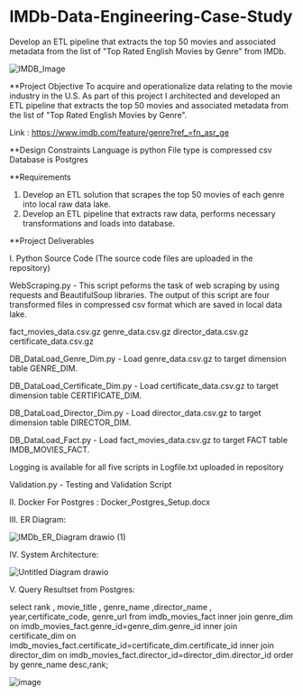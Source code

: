 # IMDb-Data-Engineering-Case-Study
Develop an ETL pipeline that extracts the top 50 movies and associated metadata from the list of "Top Rated English Movies by Genre" from IMDb.

![IMDB_Image](https://user-images.githubusercontent.com/75573079/143353712-7a045a8e-af12-4888-a88d-394e9278f2e2.jpg)

**Project Objective
To acquire and operationalize data relating to the movie industry in the U.S.
As part of this project I architected and developed an ETL pipeline that extracts the top 50 movies and
associated metadata from the list of "Top Rated English Movies by Genre".

Link : https://www.imdb.com/feature/genre?ref_=fn_asr_ge

**Design Constraints
Language is python
File type is compressed csv
Database is Postgres

**Requirements
1. Develop an ETL solution that scrapes the top 50 movies of each genre into local raw data lake.
2. Develop an ETL pipeline that extracts raw data, performs necessary transformations and loads into
database.

**Project Deliverables

I. Python Source Code (The source code files are uploaded in the repository)

   WebScraping.py - This script peforms the task of web scraping  by using requests and BeautifulSoup libraries.
   The output of this script are four transformed files in compressed csv format which are saved in local data lake.
   
   fact_movies_data.csv.gz
   genre_data.csv.gz
   director_data.csv.gz
   certificate_data.csv.gz
   
   DB_DataLoad_Genre_Dim.py - Load genre_data.csv.gz to target dimension table GENRE_DIM.
   
   DB_DataLoad_Certificate_Dim.py - Load certificate_data.csv.gz to target dimension table CERTIFICATE_DIM.
   
   DB_DataLoad_Director_Dim.py - Load director_data.csv.gz to target dimension table DIRECTOR_DIM.
   
   DB_DataLoad_Fact.py - Load fact_movies_data.csv.gz to target FACT table IMDB_MOVIES_FACT.
   
   Logging is available for all five scripts in Logfile.txt uploaded in repository
  
   Validation.py - Testing and Validation Script
  
II. Docker For Postgres : Docker_Postgres_Setup.docx
  
III. ER Diagram:
  
  ![IMDb_ER_Diagram drawio (1)](https://user-images.githubusercontent.com/75573079/143365498-08deb780-c664-4437-b95b-f4027b76f203.png)

IV. System Architecture:
  
  ![Untitled Diagram drawio](https://user-images.githubusercontent.com/75573079/143365567-b06d82c8-7d99-4731-bd0e-eab34990998b.png)

 V. Query Resultset from Postgres:
   
select rank , movie_title , genre_name ,director_name , year,certificate_code, genre_url
from imdb_movies_fact  inner join genre_dim on imdb_movies_fact.genre_id=genre_dim.genre_id
inner join certificate_dim on imdb_movies_fact.certificate_id=certificate_dim.certificate_id
inner join director_dim on imdb_movies_fact.director_id=director_dim.director_id
order by  genre_name desc,rank;

   
   
 ![image](https://user-images.githubusercontent.com/75573079/143441597-ccf6249d-0450-47be-bf6c-4dd90b2f3cc4.png)

  
  



